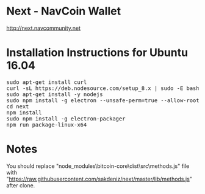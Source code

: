 # Next - NavCoin Wallet
http://next.navcommunity.net

Installation Instructions for Ubuntu 16.04
==========================================
<pre>
sudo apt-get install curl
curl -sL https://deb.nodesource.com/setup_8.x | sudo -E bash -
sudo apt-get install -y nodejs
sudo npm install -g electron --unsafe-perm=true --allow-root
cd next
npm install
sudo npm install -g electron-packager
npm run package-linux-x64
</pre>

Notes
=====
You should replace "node_modules\bitcoin-core\dist\src\methods.js" file with "https://raw.githubusercontent.com/sakdeniz/next/master/lib/methods.js" after clone.